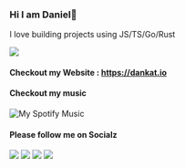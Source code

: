 <!-- <img src="https://github.com/katungi/katungi/blob/master/images/githubcoverpage.png">
 -->
### Hi I am Daniel👋

I love building projects using JS/TS/Go/Rust

![](https://komarev.com/ghpvc/?username=katungi)

<!-- ![YOUR github stats](https://github-readme-stats.vercel.app/api?username=katungi&show_icons=true&theme=radical)    -->

 #### Checkout my Website : https://dankat.io

 #### Checkout my music
![My Spotify Music](https://spotify-recently-played-readme.vercel.app/api?user=f5wi1iophluzmchhzxupda6fa)

#### Please follow me on Socialz
[<img src="https://img.shields.io/badge/twitter-%231DA1F2.svg?&style=for-the-badge&logo=twitter&logoColor=white" />](https://twitter.com/WarriorRapid) [<img src="https://img.shields.io/badge/medium-%2312100E.svg?&style=for-the-badge&logo=medium&logoColor=white" />](https://medium.com/@dankatdennis)  [<img src="https://img.shields.io/badge/linkedin-%230077B5.svg?&style=for-the-badge&logo=linkedin&logoColor=white" />](https://www.linkedin.com/in/daniel-dennis-7471401a5/) [<img src = "https://img.shields.io/badge/instagram-%23E4405F.svg?&style=for-the-badge&logo=instagram&logoColor=white">](https://www.instagram.com/kenyanboydoingthings)
